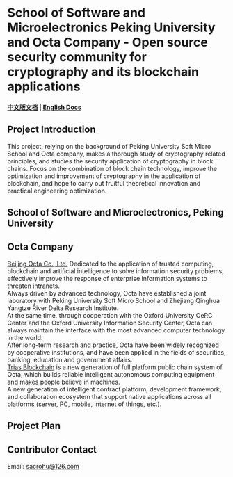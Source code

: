 # School of Software and Microelectronics Peking University and Octa Company - Open source security community for cryptography and its blockchain applications   
#### [中文版文档](https://github.com/triasteam/Trias-PKU/blob/master/README.md)   |   [English Docs](https://github.com/triasteam/Trias-PKU/blob/master/README-EN.md)

## Project Introduction   
This project, relying on the background of Peking University Soft Micro School and Octa company, makes a thorough study of cryptography related principles, and studies the security application of cryptography in block chains.
Focus on the combination of block chain technology, improve the optimization and improvement of cryptography in the application of blockchain, and hope to carry out fruitful theoretical innovation and practical engineering optimization.

## School of Software and Microelectronics, Peking University   
<Todo>

## Octa Company   
[Beijing Octa Co., Ltd.](https://www.8lab.cn/aboutOcta.html) 
Dedicated to the application of trusted computing, blockchain and artificial intelligence to solve information security problems, effectively improve the response of enterprise information systems to threaten intranets.   
Always driven by advanced technology, Octa have established a joint laboratory with Peking University Soft Micro School and Zhejiang Qinghua Yangtze River Delta Research Institute.   
At the same time, through cooperation with the Oxford University OeRC Center and the Oxford University Information Security Center, Octa can always maintain the interface with the most advanced computer technology in the world.   
After long-term research and practice, Octa have been widely recognized by cooperative institutions, and have been applied in the fields of securities, banking, education and government affairs.   
[Trias Blockchain](https://www.trias.one/) is a new generation of full platform public chain system of Octa, which builds reliable intelligent autonomous computing equipment and makes people believe in machines.   
A new generation of intelligent contract platform, development framework, and collaboration ecosystem that support native applications across all platforms (server, PC, mobile, Internet of things, etc.).

## Project Plan  
<Todo>

## Contributor Contact
Email: sacrohu@126.com
